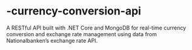 # -currency-conversion-api
A RESTful API built with .NET Core and MongoDB for real-time currency conversion and exchange rate management using data from Nationalbanken’s exchange rate API.
